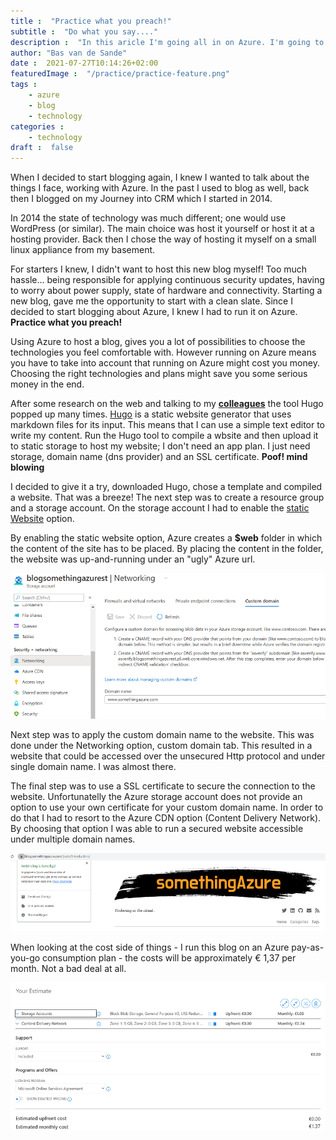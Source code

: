```yaml
---
title :  "Practice what you preach!"
subtitle :  "Do what you say...."
description :  "In this aricle I'm going all in on Azure. I'm going to host my new blog in Azure!"
author: "Bas van de Sande"
date :  2021-07-27T10:14:26+02:00
featuredImage :  "/practice/practice-feature.png"
tags :  
    - azure
    - blog
    - technology
categories :  
    - technology
draft :  false
---
```

When I decided to start blogging again, I knew I wanted to talk about the things I face, working with Azure.
In the past I used to blog as well, back then I blogged on my Journey into CRM which I started in 2014. 

In 2014 the state of technology was much different; one would use WordPress (or similar). The main choice was host it yourself or host it at a hosting provider. Back then I chose the way of hosting it myself on a small linux appliance from my basement.

For starters I knew, I didn't want to host this new blog myself! Too much hassle... being responsible for applying continuous security updates, having to worry about power supply, state of hardware and connectivity. 
Starting a new blog, gave me the opportunity to start with a clean slate. Since I decided to start blogging about Azure, I knew I had to run it on Azure. **Practice what you preach!**

Using Azure to host a blog, gives you a lot of possibilities to choose the technologies you feel comfortable with. However running on Azure means you have to take into account that running on Azure might cost you money. Choosing the right technologies and plans might save you some serious money in the end.

After some research on the web and talking to my **[colleagues](https://xpirit.com/company/team/)** the tool Hugo popped up many times. [Hugo](https://gohugo.io/) is a static website generator that uses markdown files for its input. This means that I can use a simple text editor to write my content. Run the Hugo tool to compile a wbsite and then upload it to static storage to host my website; I don't need an app plan. I just need storage, domain name (dns provider) and an SSL certificate.  **Poof! mind blowing**

I decided to give it a try, downloaded Hugo, chose a template and compiled a website. That was a breeze! The next step was to create a resource group and a storage account. On the storage account I had to enable the [static Website](https://azure.microsoft.com/nl-nl/blog/static-websites-on-azure-storage-now-generally-available/) option. 

By enabling the static website option, Azure creates a **$web** folder in which the content of the site has to be placed. By placing the content in the folder, the website was up-and-running under an "ugly" Azure url. 

![Custom Domain Name](/practice/customdomainblog.png)

Next step was to apply the custom domain name to the website. This was done under the Networking option, custom domain tab. This resulted in a website that could be accessed over the unsecured Http protocol and under single domain name. I was almost there.

The final step was to use a SSL certificate to secure the connection to the website. Unfortunatelly the Azure storage account does not provide an option to use your own certificate for your custom domain name. In order to do that I had to resort to the Azure CDN option (Content Delivery Network). By choosing that option I was able to run a secured website accessible under multiple domain names.

![Custom Domain Name](/practice/certificateblog.png)

When looking at the cost side of things - I run this blog on an Azure pay-as-you-go consumption plan - the costs will be approximately € 1,37 per month. Not a bad deal at all.

![Costs](/practice//estimatedcostblog.png)
